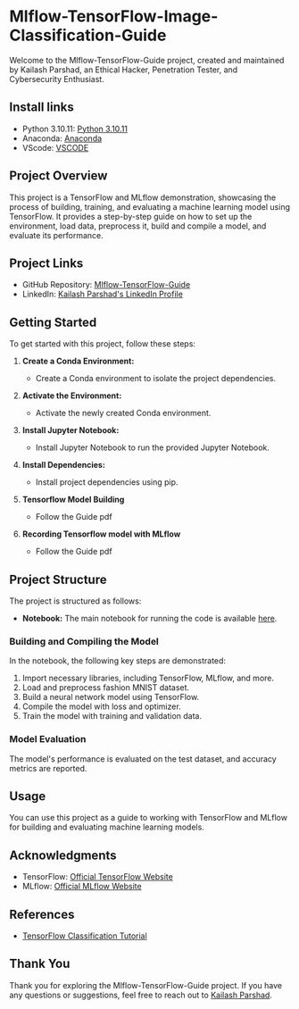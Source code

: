 # Mlflow-TensorFlow-Image-Classification-Guide

Welcome to the Mlflow-TensorFlow-Guide project, created and maintained by Kailash Parshad, an Ethical Hacker, Penetration Tester, and Cybersecurity Enthusiast.
## Install links
- Python 3.10.11: [Python 3.10.11](https://www.python.org/downloads/release/python-31011/)
- Anaconda: [Anaconda](https://www.anaconda.com/download/)
- VScode: [VSCODE](https://code.visualstudio.com/download)

## Project Overview
This project is a TensorFlow and MLflow demonstration, showcasing the process of building, training, and evaluating a machine learning model using TensorFlow. It provides a step-by-step guide on how to set up the environment, load data, preprocess it, build and compile a model, and evaluate its performance.

## Project Links
- GitHub Repository: [Mlflow-TensorFlow-Guide](https://github.com/at0m-b0mb/Mlflow-TensorFlow-Image-Classification-Guide)
- LinkedIn: [Kailash Parshad's LinkedIn Profile](https://www.linkedin.com/in/kailash-parshad/)

## Getting Started
To get started with this project, follow these steps:

1. **Create a Conda Environment:**
   - Create a Conda environment to isolate the project dependencies.

2. **Activate the Environment:**
   - Activate the newly created Conda environment.

3. **Install Jupyter Notebook:**
   - Install Jupyter Notebook to run the provided Jupyter Notebook.

4. **Install Dependencies:**
   - Install project dependencies using pip.
5. **Tensorflow Model Building**
   - Follow the Guide pdf
6. **Recording Tensorflow model with MLflow**
   - Follow the Guide pdf
## Project Structure
The project is structured as follows:

- **Notebook:** The main notebook for running the code is available [here](https://github.com/at0m-b0mb/Mlflow-Tensorflow-Demo/blob/main/MLFlow%20Tensorflow%20Model%20Kailash.ipynb).

### Building and Compiling the Model
In the notebook, the following key steps are demonstrated:

1. Import necessary libraries, including TensorFlow, MLflow, and more.
2. Load and preprocess fashion MNIST dataset.
3. Build a neural network model using TensorFlow.
4. Compile the model with loss and optimizer.
5. Train the model with training and validation data.

### Model Evaluation
The model's performance is evaluated on the test dataset, and accuracy metrics are reported.

## Usage
You can use this project as a guide to working with TensorFlow and MLflow for building and evaluating machine learning models.

## Acknowledgments
- TensorFlow: [Official TensorFlow Website](https://www.tensorflow.org/)
- MLflow: [Official MLflow Website](https://mlflow.org/)

## References
- [TensorFlow Classification Tutorial](https://www.tensorflow.org/tutorials/keras/classification)

## Thank You
Thank you for exploring the Mlflow-TensorFlow-Guide project. If you have any questions or suggestions, feel free to reach out to [Kailash Parshad](https://www.linkedin.com/in/kailash-parshad/).
